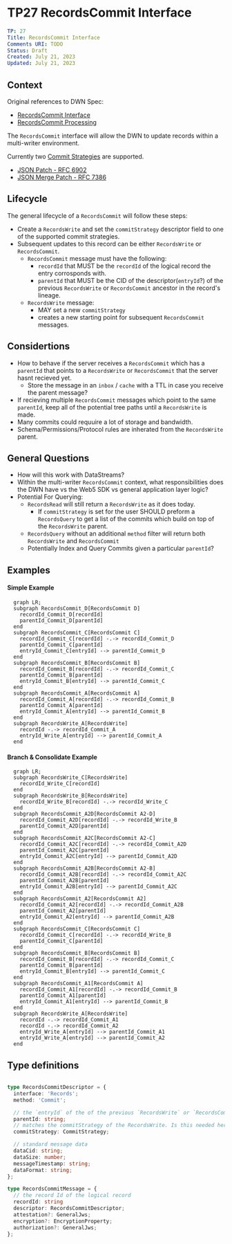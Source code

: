 # TP27 RecordsCommit Interface

```yaml
TP: 27
Title: RecordsCommit Interface
Comments URI: TODO
Status: Draft
Created: July 21, 2023
Updated: July 21, 2023
```


## Context

Original references to DWN Spec:
- [RecordsCommit Interface](https://github.com/decentralized-identity/decentralized-web-node/blob/6226410bdc8ed702a6c93a3c5db90311e89e11b1/spec/spec.md#recordscommit)
- [RecordsCommit Processing](https://github.com/decentralized-identity/decentralized-web-node/blob/6226410bdc8ed702a6c93a3c5db90311e89e11b1/spec/spec.md#if-the-message-is-a-recordscommit)

The `RecordsCommit` interface will allow the DWN to update records within a multi-writer environment.

Currently two [Commit Strategies](https://identity.foundation/decentralized-web-node/spec/#commit-strategies) are supported.
  - [JSON Patch - RFC 6902](https://datatracker.ietf.org/doc/html/rfc6902)
  - [JSON Merge Patch - RFC 7386](https://datatracker.ietf.org/doc/html/rfc7386)

## Lifecycle

The general lifecycle of a `RecordsCommit` will follow these steps:

- Create a `RecordsWrite` and set the `commitStrategy` descriptor field to one of the supported commit strategies.
- Subsequent updates to this record can be either `RecordsWrite` or `RecordsCommit`.
  - `RecordsCommit` message must have the following:
    - `recordId` that MUST be the `recordId` of the logical record the entry corrosponds with.
    - `parentId` that MUST be the CID of the descriptor(`entryId`?) of the previous `RecordsWrite` or `RecordsCommit` ancestor in the record's lineage.
  - `RecordsWrite` message:
    - MAY set a new `commitStrategy`
    - creates a new starting point for subsequent `RecordsCommit` messages.


## Considertions
- How to behave if the server receives a `RecordsCommit` which has a `parentId` that points to a `RecordsWrite` or `RecordsCommit` that the server hasnt recieved yet.
  - Store the message in an `inbox` / `cache` with a TTL in case you receive the parent message?
- If recieving multiple `RecordsCommit` messages which point to the same `parentId`, keep all of the potential tree paths until a `RecordsWrite` is made.
- Many commits could requuire a lot of storage and bandwidth.
- Schema/Permissions/Protocol rules are inherated from the `RecordsWrite` parent. 

## General Questions
 - How will this work with DataStreams?
 - Within the multi-writer `RecordsCommit` context, what responsibilities does the DWN have vs the Web5 SDK vs general application layer logic?
 - Potential For Querying:
    - `RecordsRead` will still return a `RecordsWrite` as it does today.
      - If `commitStrategy` is set for the user SHOULD preform a `RecordsQuery` to get a list of the commits which build on top of the `RecordsWrite` parent.
    - `RecordsQuery` without an additional `method` filter will return both `RecordsWrite` and `RecordsCommit`
    - Potentially Index and Query Commits given a particular `parentId`?


## Examples
#### Simple Example
```mermaid
  graph LR;
  subgraph RecordsCommit_D[RecordsCommit D]
    recordId_Commit_D[recordId]
    parentId_Commit_D[parentId]
  end
  subgraph RecordsCommit_C[RecordsCommit C]
    recordId_Commit_C[recordId] -.-> recordId_Commit_D
    parentId_Commit_C[parentId]
    entryId_Commit_C[entryId] --> parentId_Commit_D
  end
  subgraph RecordsCommit_B[RecordsCommit B]
    recordId_Commit_B[recordId] -.-> recordId_Commit_C
    parentId_Commit_B[parentId]
    entryId_Commit_B[entryId] --> parentId_Commit_C
  end
  subgraph RecordsCommit_A[RecordsCommit A]
    recordId_Commit_A[recordId] -.-> recordId_Commit_B
    parentId_Commit_A[parentId]
    entryId_Commit_A[entryId] --> parentId_Commit_B
  end
  subgraph RecordsWrite_A[RecordsWrite]
    recordId -.-> recordId_Commit_A
    entryId_Write_A[entryId] --> parentId_Commit_A
  end
```
#### Branch & Consolidate Example
```mermaid
  graph LR;
  subgraph RecordsWrite_C[RecordsWrite]
    recordId_Write_C[recordId]
  end
  subgraph RecordsWrite_B[RecordsWrite]
    recordId_Write_B[recordId] -.-> recordId_Write_C
  end
  subgraph RecordsCommit_A2D[RecordsCommit A2-D]
    recordId_Commit_A2D[recordId] -.-> recordId_Write_B
    parentId_Commit_A2D[parentId]
  end
  subgraph RecordsCommit_A2C[RecordsCommit A2-C]
    recordId_Commit_A2C[recordId] -.-> recordId_Commit_A2D
    parentId_Commit_A2C[parentId]
    entryId_Commit_A2C[entryId] --> parentId_Commit_A2D
  end
  subgraph RecordsCommit_A2B[RecordsCommit A2-B]
    recordId_Commit_A2B[recordId] -.-> recordId_Commit_A2C
    parentId_Commit_A2B[parentId]
    entryId_Commit_A2B[entryId] --> parentId_Commit_A2C
  end
  subgraph RecordsCommit_A2[RecordsCommit A2]
    recordId_Commit_A2[recordId] -.-> recordId_Commit_A2B
    parentId_Commit_A2[parentId] 
    entryId_Commit_A2[entryId] --> parentId_Commit_A2B
  end
  subgraph RecordsCommit_C[RecordsCommit C]
    recordId_Commit_C[recordId] -.-> recordId_Write_B
    parentId_Commit_C[parentId]
  end
  subgraph RecordsCommit_B[RecordsCommit B]
    recordId_Commit_B[recordId] -.-> recordId_Commit_C
    parentId_Commit_B[parentId]
    entryId_Commit_B[entryId] --> parentId_Commit_C
  end
  subgraph RecordsCommit_A1[RecordsCommit A]
    recordId_Commit_A1[recordId] -.-> recordId_Commit_B
    parentId_Commit_A1[parentId]
    entryId_Commit_A1[entryId] --> parentId_Commit_B
  end
  subgraph RecordsWrite_A[RecordsWrite]
    recordId -.-> recordId_Commit_A1
    recordId -.-> recordId_Commit_A2
    entryId_Write_A[entryId] --> parentId_Commit_A1
    entryId_Write_A[entryId] --> parentId_Commit_A2
  end
```

## Type definitions
```typescript

type RecordsCommitDescriptor = {
  interface: 'Records';
  method: 'Commit';

  // the `entryId` of the of the previous `RecordsWrite` or `RecordsCommit` ancestor in the record's lineage.
  parentId: string;
  // matches the commitStrategy of the RecordsWrite. Is this needed here if it exists on the Write? mostly to prevent issues?
  commitStrategy: CommitStrategy;

  // standard message data
  dataCid: string;
  dataSize: number;
  messageTimestamp: string;
  dataFormat: string;
};

type RecordsCommitMessage = {
  // the record Id of the logical record
  recordId: string
  descriptor: RecordsCommitDescriptor;
  attestation?: GeneralJws;
  encryption?: EncryptionProperty;
  authorization?: GeneralJws;
};

```